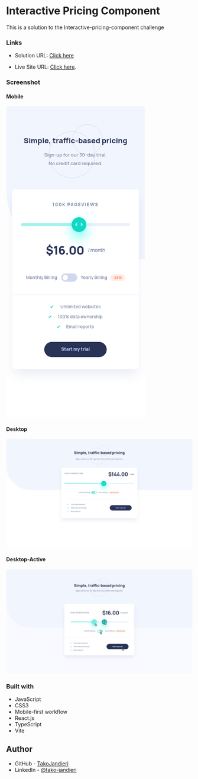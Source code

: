 # Interactive Pricing Component

This is a solution to the Interactive-pricing-component challenge

### Links

- Solution URL: [Click here](https://github.com/TakoJandieri/Interactive-pricing-component.git)

- Live Site URL: [Click here](https://takojandieri.github.io/Interactive-pricing-component/).

### Screenshot

#### Mobile
![WebPage Preview](/public/previews/mobileView.png)

#### Desktop
![WebPage Preview](/public/previews/desktopView.png)

#### Desktop-Active
![WebPage Preview](/public/previews/active-states.jpg)

### Built with

- JavaScript
- CSS3
- Mobile-first workflow
- React.js
- TypeScript
- Vite

## Author

- GitHub - [TakoJandieri](https://github.com/TakoJandieri)
- LinkedIn - [@tako-jandieri](https://www.linkedin.com/in/tako-jandieri/)
